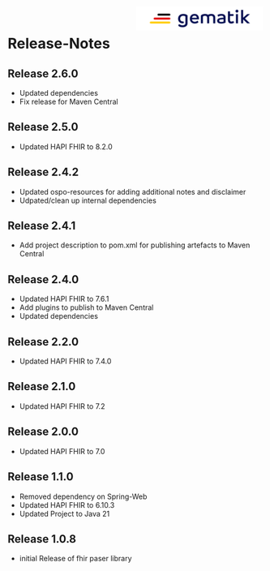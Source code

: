 <img align="right" width="250" height="47" src="media/Gematik_Logo_Flag.png"/> <br/>    

# Release-Notes 

## Release 2.6.0
* Updated dependencies
* Fix release for Maven Central

## Release 2.5.0
* Updated HAPI FHIR to 8.2.0

## Release 2.4.2
* Updated ospo-resources for adding additional notes and disclaimer
* Udpated/clean up internal dependencies

## Release 2.4.1
* Add project description to pom.xml for publishing artefacts to Maven Central

## Release 2.4.0
* Updated HAPI FHIR to 7.6.1
* Add plugins to publish to Maven Central
* Updated dependencies

## Release 2.2.0
* Updated HAPI FHIR to 7.4.0

## Release 2.1.0
* Updated HAPI FHIR to 7.2

## Release 2.0.0
* Updated HAPI FHIR to 7.0

## Release 1.1.0
* Removed dependency on Spring-Web
* Updated HAPI FHIR to 6.10.3
* Updated Project to Java 21

## Release 1.0.8
* initial Release of fhir paser library